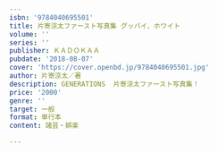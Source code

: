 ```yaml
---
isbn: '9784040695501'
title: 片寄涼太ファースト写真集 グッバイ、ホワイト
volume: ''
series: ''
publisher: ＫＡＤＯＫＡＡ
pubdate: '2018-08-07'
cover: 'https://cover.openbd.jp/9784040695501.jpg'
author: 片寄涼太／著
description: GENERATIONS  片寄涼太ファースト写真集！
price: '2000'
genre: ''
target: 一般
format: 単行本
content: 諸芸・娯楽

---
```

